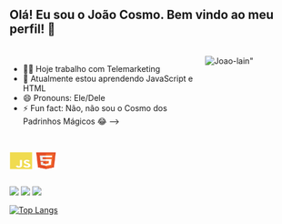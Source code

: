 ## Olá! Eu sou o João Cosmo. Bem vindo ao meu perfil! 👋
<div style="display: inline_block"><br>
  <img align="right" alt=Joao-lain" height="120" width="160" src="https://images-ext-1.discordapp.net/external/w3yUMOzhM-Z2TY3e4eGWqRLBMtkhYVVX6lyKqAS1XLU/https/media1.tenor.com/m/AtAW1M7pHggAAAAC/lain-experiments.gif">
</div>

- 🧑‍💼 Hoje trabalho com Telemarketing 
- 📕 Atualmente estou aprendendo JavaScript e HTML
- 😄 Pronouns: Ele/Dele
- ⚡ Fun fact: Não, não sou o Cosmo dos Padrinhos Mágicos 😂 
-->


  
##
<div style="display: inline_block"><br>
  <img align="center" alt="Joao-Js" height="30" width="40" src="https://raw.githubusercontent.com/devicons/devicon/master/icons/javascript/javascript-plain.svg">
  <img align="center" alt="Joao-HTML" height="30" width="40" src="https://raw.githubusercontent.com/devicons/devicon/master/icons/html5/html5-original.svg">
</div>
  
 
 ##
  <a href="https://www.instagram.com/joaoaraujojr_/" target="_blank"><img src="https://img.shields.io/badge/-Instagram-%23E4405F?style=for-the-badge&logo=instagram&logoColor=white" target="_blank"></a>
  <a href="www.linkedin.com/in/joão-cosmo-728a81139" target="_blank"><img src="https://img.shields.io/badge/-LinkedIn-%230077B5?style=for-the-badge&logo=linkedin&logoColor=white" target="_blank"></a> 
  <a href = "mailto:joaoaraujo3252@gmail.com"><img src="https://img.shields.io/badge/-Gmail-%23333?style=for-the-badge&logo=gmail&logoColor=white" target="_blank"></a>

   [![Top Langs](https://github-readme-stats.vercel.app/api/top-langs/?username=JCosmoAJr)](https://github.com/JCosmoAJr/github-readme-stats)

 



